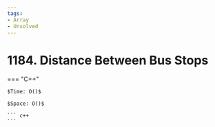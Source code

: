 ```yaml
---
tags:
- Array
- Unsolved
---
```



# 1184. Distance Between Bus Stops

=== "C++"

    $Time: O()$

    $Space: O()$

    ``` c++
    ```
